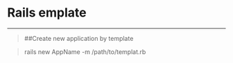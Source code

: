 # Rails emplate
-----------

 > ##Create new application by template


 > rails new AppName -m /path/to/templat.rb


